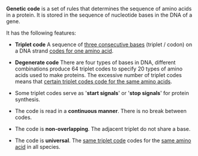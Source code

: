 **Genetic code** is a set of rules that determines the sequence of amino acids in a protein. It is stored in the sequence of nucleotide bases in the DNA of a gene.

It has the following features:
- **Triplet code**
  A sequence of <u>three consecutive bases</u> (triplet / codon) on a DNA strand <u>codes for one amino acid</u>.

- **Degenerate code**
  There are four types of bases in DNA, different combinations produce 64 triplet codes to specify 20 types of amino acids used to make proteins.
  The excessive number of triplet codes means that <u>certain triplet codes code for the same amino acids</u>.

- Some triplet codes serve as '**start signals**' or '**stop signals**' for protein synthesis.
- The code is read in a **continuous manner**. There is no break between codes.
- The code is **non-overlapping**. The adjacent triplet do not share a base.
- The code is **universal**. The <u>same triplet code</u> codes for the <u>same amino acid</u> in all species.

